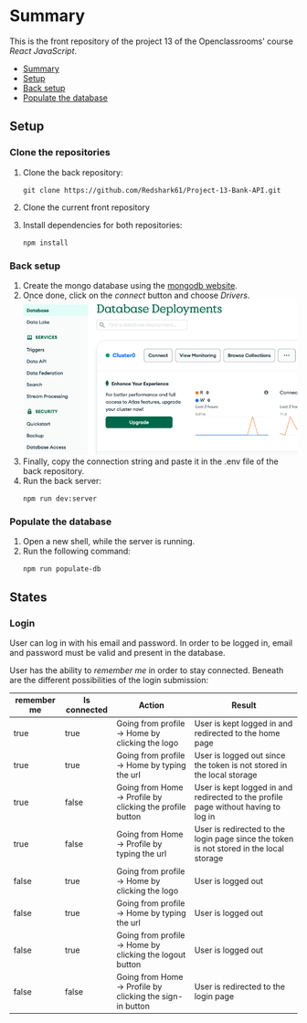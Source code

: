 # Summary

This is the front repository of the project 13 of the Openclassrooms' course *React JavaScript*.

- [Summary](#summary)
- [Setup](#setup)
- [Back setup](#back-setup)
- [Populate the database](#populate-the-database)

## Setup

### Clone the repositories

1. Clone the back repository: 
    ```shell
    git clone https://github.com/Redshark61/Project-13-Bank-API.git
    ```

2. Clone the current front repository
3. Install dependencies for both repositories:
    ```shell
    npm install
    ```

### Back setup

1. Create the mongo database using the [mongodb website](https://www.mongodb.com/atlas).
2. Once done, click on the *connect* button and choose *Drivers*.
![img.png](documentation/img.png)
3. Finally, copy the connection string and paste it in the .env file of the back repository.
4. Run the back server:
    ```shell
    npm run dev:server
    ```

### Populate the database

1. Open a new shell, while the server is running.
2. Run the following command:
    ```shell
    npm run populate-db
    ```
   
## States

### Login

User can log in with his email and password. In order to be logged in, email and password must be valid and present in the database.

User has the ability to *remember me* in order to stay connected. Beneath are the different possibilities of the login submission:

| remember me    | Is connected    | Action                                                       | Result                                                                                    |                                                                                  
|----------------|-----------------|--------------------------------------------------------------|-------------------------------------------------------------------------------------------|
| true           | true            | Going from profile -> Home by clicking the logo              | User is kept logged in and redirected to the home page                                    |                                  
| true           | true            | Going from profile -> Home by typing the url                 | User is logged out since the token is not stored in the local storage                     |                   
| true           | false           | Going from Home -> Profile by clicking the profile button    | User is kept logged in and redirected to the profile page without having to log in        |      
| true           | false           | Going from Home -> Profile by typing the url                 | User is redirected to the login page since the token is not stored in the local storage   | 
| false          | true            | Going from profile -> Home by clicking the logo              | User is logged out                                                                        |                                                                      
| false          | true            | Going from profile -> Home by typing the url                 | User is logged out                                                                        |                                                                      
| false          | true            | Going from profile -> Home by clicking the logout button     | User is logged out                                                                        |                                                                      
| false          | false           | Going from Home -> Profile by clicking the sign-in button    | User is redirected to the login page                                                      |                                                    
